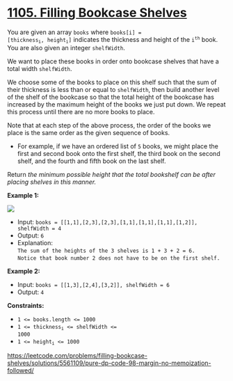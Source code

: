 # [1105. Filling Bookcase Shelves](https://leetcode.com/problems/filling-bookcase-shelves)

You are given an array `books` where <code>books[i] = [thickness<sub>i</sub>, height<sub>i</sub>]</code> indicates the thickness and height of the <code>i<sup>th</sup></code> book. You are also given an integer `shelfWidth`.

We want to place these books in order onto bookcase shelves that have a total width `shelfWidth`.

We choose some of the books to place on this shelf such that the sum of their thickness is less than or equal to `shelfWidth`, then build another level of the shelf of the bookcase so that the total height of the bookcase has increased by the maximum height of the books we just put down. We repeat this process until there are no more books to place.

Note that at each step of the above process, the order of the books we place is the same order as the given sequence of books.

- For example, if we have an ordered list of `5` books, we might place the first and second book onto the first shelf, the third book on the second shelf, and the fourth and fifth book on the last shelf.

Return *the minimum possible height that the total bookshelf can be after placing shelves in this manner.*

**Example 1:**

![](https://assets.leetcode.com/uploads/2019/06/24/shelves.png)

- Input: `books = [[1,1],[2,3],[2,3],[1,1],[1,1],[1,1],[1,2]], shelfWidth = 4`
- Output: `6`
- Explanation:  
    `The sum of the heights of the 3 shelves is 1 + 3 + 2 = 6.`  
    `Notice that book number 2 does not have to be on the first shelf.`

**Example 2:**

- Input: `books = [[1,3],[2,4],[3,2]], shelfWidth = 6`
- Output: `4`

**Constraints:**

- <code>1 <= books.length <= 1000</code>
- <code>1 <= thickness<sub>i</sub> <= shelfWidth <= 1000</code>
- <code>1 <= height<sub>i</sub> <= 1000</code>

https://leetcode.com/problems/filling-bookcase-shelves/solutions/5561109/pure-dp-code-98-margin-no-memoization-followed/